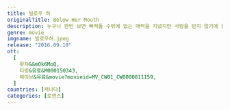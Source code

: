 ```yaml
---
title: 빌로우 허
originalTitle: Below Her Mouth
description: 누구나 한번 보면 빠져들 수밖에 없는 매력을 지녔지만 사랑을 믿지 않기에 늘 상처받는 그녀, 달라스. 패션 에디터로 성공한 커리어우먼의 삶을 살고 있지만 단조로운 일상에 지친 그녀, 재스민. 어느 날 우연히 한 파티에서 달라스를 만난 재스민은 그녀만을 바라보는 달라스의 강렬한 눈빛에 흔들리기 시작한다. 자신도 모르게 서로에게 운명처럼 이끌린 두 사람은 남들 시선은 신경 쓰지 않고 뜨겁게 사랑하지만 피할 수 없는 현실의 장벽에 가로막히고 마는데…
genre: movie
imgname: 빌로우허.jpeg
release: "2016.09.10"
ott:
  [
    왓챠&&mOk6MoQ,
    티빙&유료&M000150343,
    웨이브&유료&movie?movieid=MV_CW01_CW0000011159,
  ]
countries: [캐나다]
categories: [로맨스]
---
```

